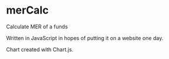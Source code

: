 # merCalc
Calculate MER of a funds

Written in JavaScript in hopes of putting it on a website one day.

Chart created with Chart.js.